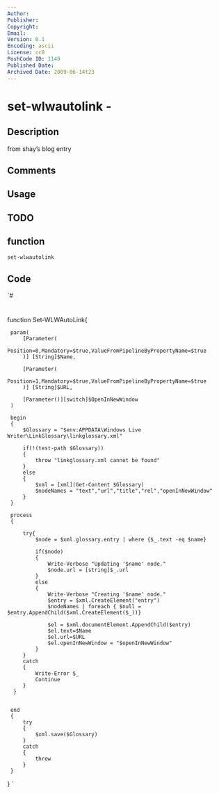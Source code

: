 ```yaml
---
Author: 
Publisher: 
Copyright: 
Email: 
Version: 0.1
Encoding: ascii
License: cc0
PoshCode ID: 1149
Published Date: 
Archived Date: 2009-06-14t23
---
```


# set-wlwautolink - 

## Description

from shay’s blog entry

## Comments



## Usage



## TODO



## function

`set-wlwautolink`

## Code

`#
 #
 
 function Set-WLWAutoLink{
 
     param(         
         [Parameter(
             Position=0,Mandatory=$true,ValueFromPipelineByPropertyName=$true
         )] [String]$Name,
         
         [Parameter(
             Position=1,Mandatory=$true,ValueFromPipelineByPropertyName=$true
         )] [String]$URL,
             
         [Parameter()][switch]$OpenInNewWindow        
     )  
 
     begin
     {
         $Glossary = "$env:APPDATA\Windows Live Writer\LinkGlossary\linkglossary.xml"
         
         if(!(test-path $Glossary))
         {
             throw "linkglossary.xml cannot be found"
         }
         else
         {
             $xml = [xml](Get-Content $Glossary)
             $nodeNames = "text","url","title","rel","openInNewWindow"
         }
     }
 
     process
     {    
         
         try{
             $node = $xml.glossary.entry | where {$_.text -eq $name}
     
             if($node)
             {
                 Write-Verbose "Updating '$name' node." 
                 $node.url = [string]$_.url
             }
             else
             {            
                 Write-Verbose "Creating '$name' node." 
                 $entry = $xml.CreateElement("entry")            
                 $nodeNames | foreach { $null = $entry.AppendChild($xml.CreateElement($_))} 
                 
                 $el = $xml.documentElement.AppendChild($entry)
                 $el.text=$Name
                 $el.url=$URL
                 $el.openInNewWindow = "$openInNewWindow"    
             }
         }
         catch
         {
             Write-Error $_
             Continue
         }
      }
 
 
     end
     {
         try
         {
             $xml.save($Glossary)    
         }
         catch
         {
             throw
         }
     }
 
 }
`

